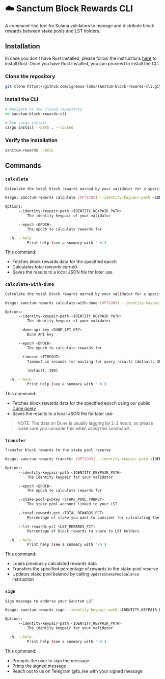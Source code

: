# ☁️ Sanctum Block Rewards CLI 

A command-line tool for Solana validators to manage and distribute block rewards between stake pools and LST holders.

## Installation

In case you don't have Rust installed, please follow the instructions [here](https://www.rust-lang.org/tools/install) to install Rust. Once you have Rust installed, you can proceed to install the CLI.

### Clone the repository

```bash
git clone https://github.com/igneous-labs/sanctum-block-rewards-cli.git
```

### Install the CLI

```bash
# Navigate to the cloned repository
cd sanctum-block-rewards-cli

# Run cargo install
cargo install --path . --locked 
```

### Verify the installation

```bash
sanctum-rewards --help
```

## Commands

### `calculate`

```bash
Calculate the total block rewards earned by your validator for a specific epoch.

Usage: sanctum-rewards calculate [OPTIONS] --identity-keypair-path <IDENTITY_KEYPAIR_PATH>

Options:
      --identity-keypair-path <IDENTITY_KEYPAIR_PATH>
          The identity keypair of your validator

      --epoch <EPOCH>
          The epoch to calculate rewards for

  -h, --help
          Print help (see a summary with '-h')
```

This command:
- Fetches block rewards data for the specified epoch
- Calculates total rewards earned
- Saves the results to a local JSON file for later use

### `calculate-with-dune`

```bash
Calculate the total block rewards earned by your validator for a specific epoch.

Usage: sanctum-rewards calculate-with-dune [OPTIONS] --identity-keypair-path <IDENTITY_KEYPAIR_PATH>

Options:
      --identity-keypair-path <IDENTITY_KEYPAIR_PATH>
          The identity keypair of your validator

      --dune-api-key <DUNE_API_KEY>
          Dune API key

      --epoch <EPOCH>
          The epoch to calculate rewards for

      --timeout <TIMEOUT>
          Timeout in seconds for waiting for query results (default: 300)
          
          [default: 300]

  -h, --help
          Print help (see a summary with '-h')
```

This command:
- Fetches block rewards data for the specified epoch using our public [Dune query](https://dune.com/queries/4745888)
- Saves the results to a local JSON file for later use

> NOTE: The data on Dune is usually lagging by 2-3 hours, so please make sure you consider this when using this command.


### `transfer`

```bash
Transfer block rewards to the stake pool reserve

Usage: sanctum-rewards transfer [OPTIONS] --identity-keypair-path <IDENTITY_KEYPAIR_PATH>

Options:
      --identity-keypair-path <IDENTITY_KEYPAIR_PATH>
          The identity keypair for your validator

      --epoch <EPOCH>
          The epoch to calculate rewards for

      --stake-pool-pubkey <STAKE_POOL_PUBKEY>
          The stake pool account linked to your LST

      --total-rewards-pct <TOTAL_REWARDS_PCT>
          Percentage of stake you want to consider for calculating the block rewards

      --lst-rewards-pct <LST_REWARDS_PCT>
          Percentage of block rewards to share to LST holders

  -h, --help
          Print help (see a summary with '-h')
```

This command:
- Loads previously calculated rewards data
- Transfers the specified percentage of rewards to the stake pool reserve
- Updates stake pool balance by calling `UpdateStakePoolBalance` instruction

### `sign`

```bash
Sign message to endorse your Sanctum LST

Usage: sanctum-rewards sign --identity-keypair-path <IDENTITY_KEYPAIR_PATH>

Options:
      --identity-keypair-path <IDENTITY_KEYPAIR_PATH>
          The identity keypair for your validator

  -h, --help
          Print help (see a summary with '-h')
```

This command:
- Prompts the user to sign the message
- Prints the signed message
- Reach out to us on Telegram @fp_lee with your signed message
